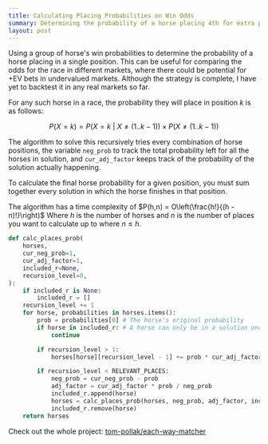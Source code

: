 ```yaml
---
title: Calculating Placing Probabilities on Win Odds
summary: Determining the probability of a horse placing 4th for extra places
layout: post
---
```


Using a group of horse's win probabilities to determine the probability of a horse placing in a single position. This can be useful for comparing the odds for the race in different markets, where there could be potential for +EV bets in undervalued markets. Although the strategy is complete, I have yet to backtest it in any real markets so far.

For any such horse in a race, the probability they will place in position $k$ is as follows:

$$
	P(X=k) = P(X = k\ |\ X \neq (1..k-1)) \times P(X \neq (1..k-1))
$$

The algorithm to solve this recursively tries every combination of horse positions, the variable `neg_prob` to track the total probability left for all the horses in solution, and `cur_adj_factor`  keeps track of the probability of the solution actually happening.

To calculate the final horse probability for a given position, you must sum together every solution in which the horse finishes in that position.

The algorithm has a time complexity of $P(h,n) = O\left(\frac{h!}{(h - n)!}\right)$ Where $h$ is the number of horses and $n$ is the number of places you want to calculate up to where $n \leq h$.

```python
def calc_places_prob(
	horses,
	cur_neg_prob=1,
	cur_adj_factor=1,
	included_r=None,
	recursion_level=0,
):
	if included_r is None:
		included_r = []
	recursion_level += 1
	for horse, probabilities in horses.items():
		prob = probabilities[0] # The horse's original probability
		if horse in included_r: # A horse can only be in a solution once
			continue

		if recursion_level > 1:
			horses[horse][recursion_level - 1] += prob * cur_adj_factor

		if recursion_level < RELEVANT_PLACES:
			neg_prob = cur_neg_prob - prob
			adj_factor = cur_adj_factor * prob / neg_prob
			included_r.append(horse)
			horses = calc_places_prob(horses, neg_prob, adj_factor, included_r, recursion_level)
			included_r.remove(horse)
	return horses
```


Check out the whole project: [tom-pollak/each-way-matcher](https://github.com/tom-pollak/each-way-matcher)
